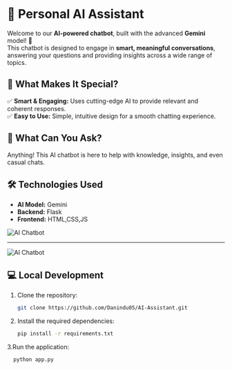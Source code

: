 # 🤖 Personal AI Assistant  

Welcome to our **AI-powered chatbot**, built with the advanced **Gemini** model! 🚀  
This chatbot is designed to engage in **smart, meaningful conversations**, answering your questions and providing insights across a wide range of topics.

## 🌟 What Makes It Special?  

✅ **Smart & Engaging:** Uses cutting-edge AI to provide relevant and coherent responses.  
✅ **Easy to Use:** Simple, intuitive design for a smooth chatting experience.  


## 🤔 What Can You Ask?  

Anything! This AI chatbot is here to help with knowledge, insights, and even casual chats.  

## 🛠️ Technologies Used  

- **AI Model:** Gemini 
- **Backend:** Flask  
- **Frontend:** HTML,CSS,JS

![AI Chatbot](https://imgur.com/a/oHIYSfs) 



---



![AI Chatbot](https://github-production-user-asset-6210df.s3.amazonaws.com/179435939/420569472-0d5b7a0b-2723-4c85-be6b-0dcb3ea3fe4d.png?X-Amz-Algorithm=AWS4-HMAC-SHA256&X-Amz-Credential=AKIAVCODYLSA53PQK4ZA%2F20250308%2Fus-east-1%2Fs3%2Faws4_request&X-Amz-Date=20250308T065712Z&X-Amz-Expires=300&X-Amz-Signature=b89d71947a6c78bdb07674ff74434aa33eaf7ff5dca705a00dbd07e86b74d235&X-Amz-SignedHeaders=host) 


## 💻 Local Development  
1. Clone the repository:
   ```sh
   git clone https://github.com/Danindu05/AI-Assistant.git
2. Install the required dependencies:
   ```sh
   pip install -r requirements.txt
 3.Run the application:
 ```sh
   python app.py
 
